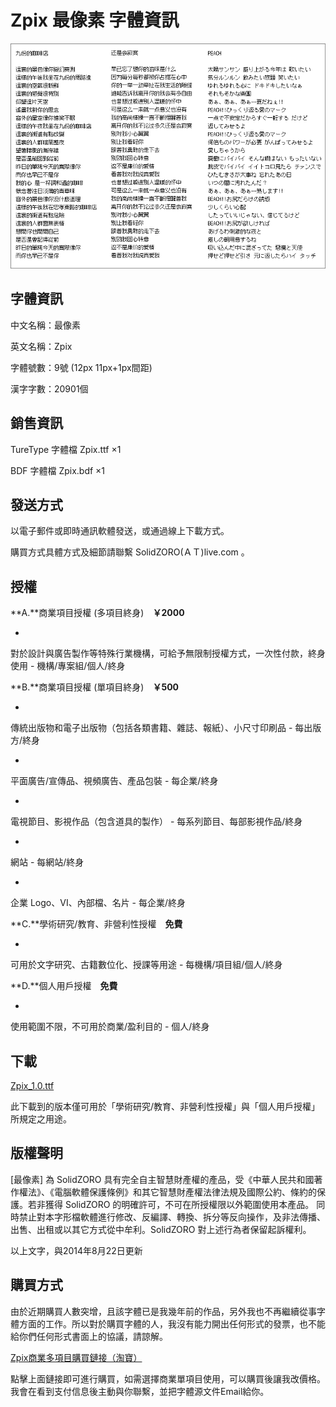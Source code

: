 

Zpix 最像素 字體資訊
========

![zpix review](./assets/img/Zpix_1.0_review.gif)

字體資訊
--------

中文名稱：最像素

英文名稱：Zpix

字體號數：9號 (12px 11px+1px間距)

漢字字數：20901個

銷售資訊
--------

TureType 字體檔 Zpix.ttf ×1

BDF 字體檔 Zpix.bdf ×1


發送方式
--------

以電子郵件或即時通訊軟體發送，或通過線上下載方式。

購買方式具體方式及細節請聯繫 SolidZORO(ＡＴ)live.com 。



授權
--------

**A.**商業項目授權 (多項目終身)　**￥2000**

*
對於設計與廣告製作等特殊行業機構，可給予無限制授權方式，一次性付款，終身使用 - 機構/專案組/個人/終身

**B.**商業項目授權 (單項目終身)　**￥500**

*
傳統出版物和電子出版物（包括各類書籍、雜誌、報紙）、小尺寸印刷品 - 每出版方/終身

*
平面廣告/宣傳品、視頻廣告、產品包裝 - 每企業/終身

*
電視節目、影視作品（包含道具的製作） - 每系列節目、每部影視作品/終身

*
網站 - 每網站/終身

*
企業 Logo、VI、內部檔、名片 - 每企業/終身

**C.**學術研究/教育、非營利性授權　**免費**

*
可用於文字研究、古籍數位化、授課等用途 - 每機構/項目組/個人/終身

**D.**個人用戶授權　**免費**

*
使用範圍不限，不可用於商業/盈利目的 - 個人/終身



下載
--------

[Zpix_1.0.ttf](https://github.com/SolidZORO/zpix-pixel-font/raw/master/dist/Zpix_1.0.ttf)

此下載到的版本僅可用於「學術研究/教育、非營利性授權」與「個人用戶授權」所規定之用途。

版權聲明
--------

[最像素] 為 SolidZORO 具有完全自主智慧財產權的產品，受《中華人民共和國著作權法》、《電腦軟體保護條例》和其它智慧財產權法律法規及國際公約、條約的保護。若非獲得
SolidZORO 的明確許可，不可在所授權限以外範圍使用本產品。 同時禁止對本字形檔軟體進行修改、反編譯、轉換、拆分等反向操作，及非法傳播、出售、出租或以其它方式從中牟利。SolidZORO
對上述行為者保留起訴權利。

以上文字，與2014年8月22日更新



購買方式
--------

由於近期購買人數突增，且該字體已是我幾年前的作品，另外我也不再繼續從事字體方面的工作。所以對於購買字體的人，我沒有能力開出任何形式的發票，也不能給你們任何形式書面上的協議，請諒解。

[Zpix商業多項目購買鏈接（淘寶）](http://2.taobao.com/item.htm?id=40747303491)

點擊上面鏈接即可進行購買，如需選擇商業單項目使用，可以購買後讓我改價格。我會在看到支付信息後主動與你聯繫，並把字體源文件Email給你。

